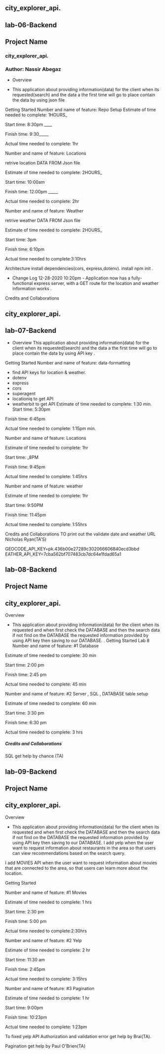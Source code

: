 
## city_explorer_api.
## lab-06-Backend
## Project Name
### city_explorer_api.
### Author: Nassir Abegaz
- Overview 

- This application about providing information(data) for the client when its requested(search) and the data a the first time will go to place contain the data by using json file



Getting Started 
Number and name of feature: 
Repo Setup 
 Estimate of time needed to complete: 1HOURS_

 Start time: 8:30pm ____

 Finish time: 9:30_____

Actual time needed to complete: 1hr

Number and name of feature: Locations 

retrive location DATA FROM Json file
 
Estimate of time needed to complete: 2HOURS_

Start time: 10:00am

Finish time: 12:00pm _____

Actual time needed to complete: 2hr

Number and name of feature: Weather
 
retrive weather DATA FROM Json file 

Estimate of time needed to complete: 2HOURS_

Start time: 3pm

Finish time: 6:10pm

Actual time needed to complete:3:10hrs

Architecture install dependencies(cors, express,dotenv). install npm init .

- Change Log 12-28-2020 10:20pm - Application now has a fully-functional express server, with a GET route for the location and weather information works .

Credits and Collaborations

## city_explorer_api.
## lab-07-Backend
- Overview This application about providing information(data) for the client when its requested(search) and the data a the first time will go to place contain the data by using API key .

Getting Started Number and name of feature: data-formatting

- find API keys for location & weather.
- dotenv
- express
- cors
- superagent
- locationiq to get API
- weatherbit to get API
Estimate of time needed to complete: 1:30 min.
Start time: 5:30pm

Finish time: 6:45pm

Actual time needed to complete: 1:15pm min.

Number and name of feature: Locations

Estimate of time needed to complete: 1hr

Start time: _8PM

Finish time: 9:45pm

Actual time needed to complete: 1:45hrs

Number and name of feature: weather

Estimate of time needed to complete: 1hr

Start time: 9:50PM

Finish time: 11:45pm

Actual time needed to complete: 1:55hrs

Credits and Collaborations TO print out the validate date and weather URL Nicholas Ryan(TA'S)

GEOCODE_API_KEY=pk.436b00e27289c302066606840ecd3bbd EATHER_API_KEY=7cba562bf707483cb7dc64e1fdad65a1

## lab-08-Backend
## Project Name
## city_explorer_api.


Overview
- This application about providing information(data) for the client when its requested and when first check the DATABASE and then the search data if not find on the DATABASE the requested information provided by using API key then saving to our DATABASE. .
Getting Started
Lab 8 Number and name of feature: #1 Database

Estimate of time needed to complete: 30 min

Start time: 2:00 pm

Finish time: 2:45 pm

Actual time needed to complete: 45 min

Number and name of feature: #2 Server , SQL , DATABASE table setup

Estimate of time needed to complete: 60 min

Start time: 3:30 pm

Finish time: 6:30 pm

Actual time needed to complete: 3 hrs

 ##### Credits and Collaborations
 SQL get help by chance (TA)

 ## lab-09-Backend
## Project Name
## city_explorer_api.


Overview
- This application about providing information(data) for the client when its requested and when first check the DATABASE and then the search data if not find on the DATABASE the requested information provided by using API key then saving to our DATABASE. 
 I add yelp when the user want to request information about restaurants in the area so that users can view recommendations based on the search query.

 I add MOVIES API when the user want to request information about movies that are connected to the area, so that users can learn more about the location.

Getting Started

Number and name of feature: #1 Movies

Estimate of time needed to complete: 1 hrs

Start time: 2:30 pm

Finish time: 5:00 pm

Actual time needed to complete:2:30hrs

Number and name of feature: #2 Yelp

Estimate of time needed to complete: 2 hr 

Start time: 11:30 am

Finish time: 2:45pm

Actual time needed to complete: 3:15hrs

Number and name of feature: #3 Pagination

Estimate of time needed to complete: 1 hr

Start time: 9:00pm 

Finish time: 10:23pm

Actual time needed to complete: 1:23pm  


To fixed yelp API Authorization and validation error get help by Brai(TA).

 Pagination get help by Paul O'Brien(TA)


